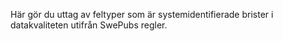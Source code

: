 Här gör du uttag av feltyper som är systemidentifierade brister i datakvaliteten utifrån SwePubs regler. 

